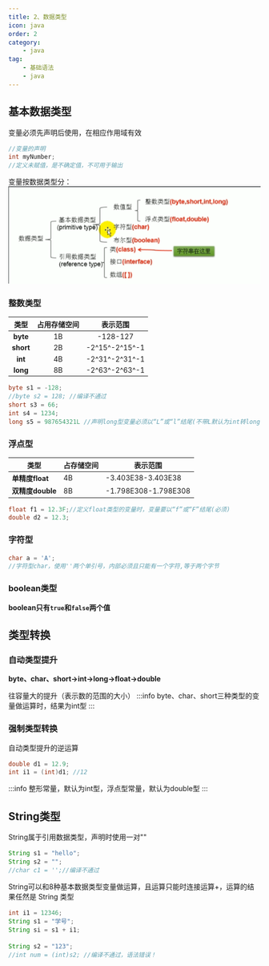 ```yaml
---
title: 2、数据类型
icon: java
order: 2
category: 
    - java
tag: 
    - 基础语法
    - java
---
```

## 基本数据类型

变量必须先声明后使用，在相应作用域有效 

```java
//变量的声明
int myNumber;
//定义未赋值，是不确定值，不可用于输出
```

变量按数据类型分：
![image-20230201180613862](https://raw.githubusercontent.com/T4mako/ImageBed/main/image-20230201180613862.png)

### 整数类型

|   类型    | 占用存储空间 |    表示范围    |
| :-------: | :----------: | :------------: |
| **byte**  |      1B      |    -128-127    |
| **short** |      2B      | -2^15^-2^15^-1 |
|  **int**  |      4B      | -2^31^-2^31^-1 |
| **long**  |      8B      | -2^63^-2^63^-1 |

```java
byte s1 = -128;
//byte s2 = 128; //编译不通过
short s3 = 66;
int s4 = 1234;
long s5 = 987654321L //声明long型变量必须以“L”或“l”结尾(不带L默认为int转long，如果数字超出int范围，必须带L)
```

### 浮点型

| 类型             | 占存储空间 | 表示范围             |
| ---------------- | ---------- | -------------------- |
| **单精度float**  | 4B         | -3.403E38-3.403E38   |
| **双精度double** | 8B         | -1.798E308-1.798E308 |

```java
float f1 = 12.3F;//定义float类型的变量时，变量要以“f”或“F”结尾(必须)
double d2 = 12.3;
```

### 字符型

```java
char a = 'A';
//字符型char，使用''两个单引号，内部必须且只能有一个字符,等于两个字节
```

### boolean类型

**boolean只有`true`和`false`两个值**

## 类型转换

### 自动类型提升

 **byte、char、short→int→long→float→double**

往容量大的提升（表示数的范围的大小）
:::info
byte、char、short三种类型的变量做运算时，结果为int型
:::

### 强制类型转换

自动类型提升的逆运算

```java
double d1 = 12.9;
int i1 = (int)d1; //12
```
:::info
整形常量，默认为int型，浮点型常量，默认为double型
:::

## String类型

String属于引用数据类型，声明时使用一对""

```java
String s1 = "hello";
String s2 = "";
//char c1 = '';//编译不通过
```

String可以和8种基本数据类型变量做运算，且运算只能时连接运算+，运算的结果任然是 String 类型

```java
int i1 = 12346;
String s1 = "学号";
String si = s1 + i1;

String s2 = "123";
//int num = (int)s2; //编译不通过，语法错误！
```